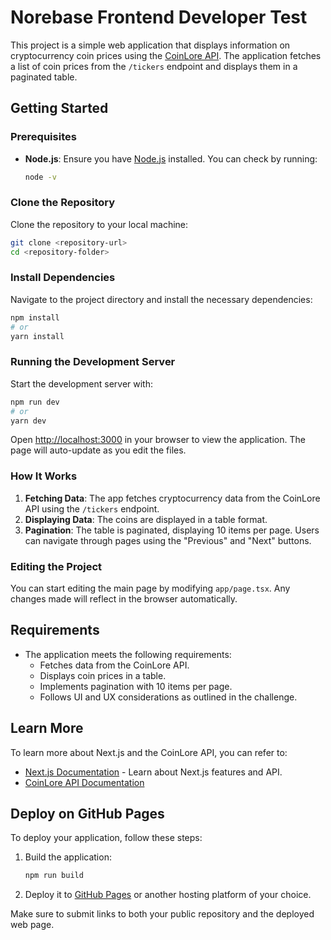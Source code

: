 # Norebase Frontend Developer Test

This project is a simple web application that displays information on cryptocurrency coin prices using the [CoinLore API](https://docs.coinlore.com/#/). The application fetches a list of coin prices from the `/tickers` endpoint and displays them in a paginated table.

## Getting Started

### Prerequisites

- **Node.js**: Ensure you have [Node.js](https://nodejs.org) installed. You can check by running:
  ```bash
  node -v
  ```

### Clone the Repository

Clone the repository to your local machine:

```bash
git clone <repository-url>
cd <repository-folder>
```

### Install Dependencies

Navigate to the project directory and install the necessary dependencies:

```bash
npm install
# or
yarn install
```

### Running the Development Server

Start the development server with:

```bash
npm run dev
# or
yarn dev
```

Open [http://localhost:3000](http://localhost:3000) in your browser to view the application. The page will auto-update as you edit the files.

### How It Works

1. **Fetching Data**: The app fetches cryptocurrency data from the CoinLore API using the `/tickers` endpoint.
2. **Displaying Data**: The coins are displayed in a table format.
3. **Pagination**: The table is paginated, displaying 10 items per page. Users can navigate through pages using the "Previous" and "Next" buttons.

### Editing the Project

You can start editing the main page by modifying `app/page.tsx`. Any changes made will reflect in the browser automatically.

## Requirements

- The application meets the following requirements:
  - Fetches data from the CoinLore API.
  - Displays coin prices in a table.
  - Implements pagination with 10 items per page.
  - Follows UI and UX considerations as outlined in the challenge.

## Learn More

To learn more about Next.js and the CoinLore API, you can refer to:

- [Next.js Documentation](https://nextjs.org/docs) - Learn about Next.js features and API.
- [CoinLore API Documentation](https://docs.coinlore.com/#/)

## Deploy on GitHub Pages

To deploy your application, follow these steps:

1. Build the application:
   ```bash
   npm run build
   ```
2. Deploy it to [GitHub Pages](https://pages.github.com/) or another hosting platform of your choice.

Make sure to submit links to both your public repository and the deployed web page.
